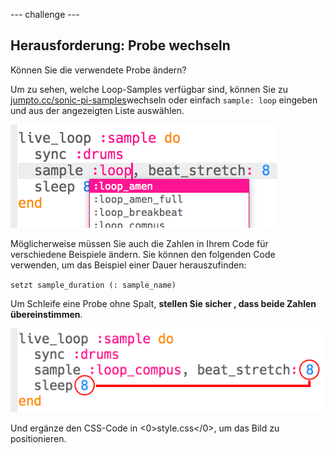 \--- challenge \---

## Herausforderung: Probe wechseln

Können Sie die verwendete Probe ändern?

Um zu sehen, welche Loop-Samples verfügbar sind, können Sie zu [jumpto.cc/sonic-pi-samples](http://jumpto.cc/sonic-pi-samples)wechseln oder einfach `sample: loop` eingeben und aus der angezeigten Liste auswählen.

![screenshot](images/dj-sample-choose.png)

Möglicherweise müssen Sie auch die Zahlen in Ihrem Code für verschiedene Beispiele ändern. Sie können den folgenden Code verwenden, um das Beispiel einer Dauer herauszufinden:

`setzt sample_duration (: sample_name)`

Um Schleife eine Probe ohne Spalt, **stellen Sie sicher , dass beide Zahlen übereinstimmen**.

![Screenshot](images/dj-sample-numbers.png)

Und ergänze den CSS-Code in <0>style.css</0>, um das Bild zu positionieren.